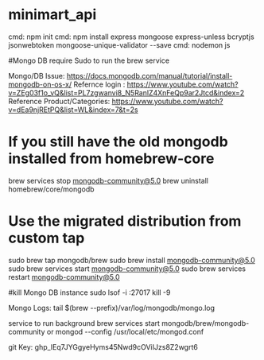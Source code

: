 # minimart_api
cmd: npm init
cmd:  npm install express mongoose express-unless bcryptjs jsonwebtoken mongoose-unique-validator --save
cmd: nodemon js

#Mongo DB require Sudo to run the brew service

Mongo/DB Issue: https://docs.mongodb.com/manual/tutorial/install-mongodb-on-os-x/
Refernce login : https://www.youtube.com/watch?v=ZEg03f1o_vQ&list=PL7zgwanvi8_N5RanlZ4XnFeQp9ar2Jtcd&index=2
Reference Product/Categories: https://www.youtube.com/watch?v=dEa9njREtPQ&list=WL&index=7&t=2s
# If you still have the old mongodb installed from homebrew-core
brew services stop mongodb-community@5.0
brew uninstall homebrew/core/mongodb

# Use the migrated distribution from custom tap
sudo brew tap mongodb/brew
sudo brew install mongodb-community@5.0
sudo brew services start mongodb-community@5.0
sudo brew services restart mongodb-community@5.0

#kill Mongo DB instance
sudo lsof -i :27017
kill -9 <PID>

Mongo Logs:
tail $(brew --prefix)/var/log/mongodb/mongo.log

service to run background
brew services start mongodb/brew/mongodb-community
or
mongod --config /usr/local/etc/mongod.conf


git Key: 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